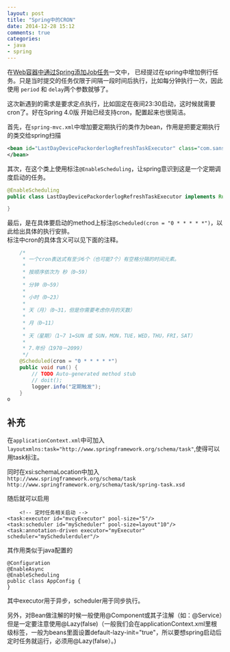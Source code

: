 ```yaml
---
layout: post
title: "Spring中的CRON"
date: 2014-12-28 15:12
comments: true
categories:
- java
- spring
---
```


在[Web容器中通过Spring添加Job任务](/blog/2014/09/11/webrong-qi-zhong-tong-guo-springtian-jia-jobren-wu/)一文中，
已经提过在spring中增加例行任务。只是当时提交的任务仅限于间隔一段时间后执行，比如每分钟执行一次，因此使用
`period` 和 `delay`两个参数就够了。

这次新遇到的需求是要求定点执行，比如固定在夜间23:30启动，这时候就需要cron了。好在Spring 4.0版
开始已经支持cron，配置起来也很简洁。

首先，在`spring-mvc.xml`中增加要定期执行的类作为bean，作用是把要定期执行的类交给spring扫描

```xml
<bean id="LastDayDevicePackorderlogRefreshTaskExecutor" class="com.sanss.toolbar.job.LastDayDevicePackorderlogRefreshTaskExecutor">
</bean>
```

其次，在这个类上使用标注`@EnableScheduling`，让spring意识到这是一个定期调度启动的任务。

```java
@EnableScheduling
public class LastDayDevicePackorderlogRefreshTaskExecutor implements Runnable {

}
```

最后，是在具体要启动的method上标注`@Scheduled(cron = "0 * * * * *")`，以此给出具体的执行安排。  
标注中cron的具体含义可以见下面的注释。

```java
	/*
	 * 一个cron表达式有至少6个（也可能7个）有空格分隔的时间元素。
	 *
	 * 按顺序依次为 秒（0~59）
	 *
	 * 分钟（0~59）
	 *
	 * 小时（0~23）
	 *
	 * 天（月）（0~31，但是你需要考虑你月的天数）
	 *
	 * 月（0~11）
	 *
	 * 天（星期）（1~7 1=SUN 或 SUN，MON，TUE，WED，THU，FRI，SAT）
	 *
	 * 7.年份（1970－2099）
	 */
	@Scheduled(cron = "0 * * * * *")
	public void run() {
		// TODO Auto-generated method stub
		// doit();
		logger.info("定期触发");
	}
o
```

## 补充

在`applicationContext.xml`中可加入` layoutxmlns:task="http://www.springframework.org/schema/task"`,使得可以用task标注。

同时在xsi:schemaLocation中加入`http://www.springframework.org/schema/task http://www.springframework.org/schema/task/spring-task.xsd`

随后就可以启用

```
    <!-- 定时任务相关启动 -->
<task:executor id="mvcyExecutor" pool-size="5"/>
<task:scheduler id="myScheduler" pool-size=layout"10"/>
<task:annotation-driven executor="myExecutor" scheduler="mySchedulerduler"/>
```

其作用类似于java配置的
```
@Configuration
@EnableAsync
@EnableScheduling
public class AppConfig {
}
```

其中executor用于异步，scheduler用于同步执行。

另外，对Bean做注解的时候一般使用@Component或其子注解（如：@Service）但是一定要注意使用@Lazy(false)（一般我们会在applicationContext.xml里根级标签，一般为beans里面设置default-lazy-init="true"，所以要想spring启动后定时任务就运行，必须用@Lazy(false）。)

